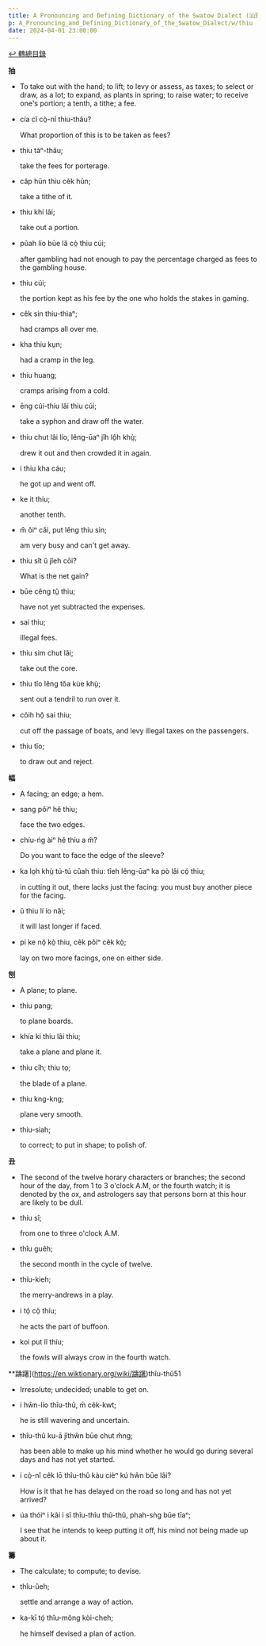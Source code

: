 ```yaml
---
title: A Pronouncing and Defining Dictionary of the Swatow Dialect (汕頭方言音義字典) / thiu
p: A_Pronouncing_and_Defining_Dictionary_of_the_Swatow_Dialect/w/thiu
date: 2024-04-01 23:00:00
---
```


[↩️ 轉總目錄](/A_Pronouncing_and_Defining_Dictionary_of_the_Swatow_Dialect)


**抽**
- To take out with the hand; to lift; to levy or  assess, as taxes; to select or draw, as a lot; to expand, as plants in  spring; to raise water; to receive one's portion; a tenth, a tithe; a  fee.

- cía cĭ cò̤-nî thiu-thâu?

  What proportion of this is to be taken as fees?

- thiu tàⁿ-thâu;

  take the fees for porterage.

- câp hūn thiu cêk hūn;

  take a tithe of it.

- thiu khí lâi;

  take out a portion.

- pûah lío būe lă cò̤ thiu cúi;

  after gambling had not enough to pay the percentage charged as fees to the gambling house.

- thiu cúi;

  the portion kept as his fee by the one who holds the stakes in gaming.

- cêk sin thiu-thìaⁿ;

  had cramps all over me.

- kha thiu kṳn;

  had a cramp in the leg.

- thiu huang;

  cramps arising from a cold.

- ēng cúi-thiu lâi thiu cúi;

  take a syphon and draw off the water.

- thiu chut lâi lío, lêng-ūaⁿ jîh lô̤h khṳ̀;

  drew it out and then crowded it in again.

- i thiu kha cáu;

  he got up and went off.

- ke it thiu;

  another tenth.

- m̄ ôiⁿ căi, put lêng thiu sin;

  am very busy and can't get away.

- thiu sît ŭ jîeh cōi?

  What is the net gain?

- būe cêng tṳ̂ thiu;

  have not yet subtracted the expenses.

- sai thiu;

  illegal fees.

- thiu sim chut lâi;

  take out the core.

- thiu tîo lêng tŏa kùe khṳ̀;

  sent out a tendril to run over it.

- côih hô̤ sai thiu;

  cut off the passage of boats, and levy illegal taxes on the passengers.

- thiu tīo;

  to draw out and reject.

**幅**
- A facing; an edge; a hem.

- sang pôiⁿ hĕ thiu;

  face the two edges.

- chíu-ńg àiⁿ hĕ thiu a m̆?

  Do you want to face the edge of the sleeve?

- ka lo̤h khṳ̀ tú-tú cûah thiu: tîeh lêng-ūaⁿ ka pò lâi có̤ thiu;

  in cutting it out, there lacks just the facing: you must buy another piece for the facing.

- ŭ thiu lí ío năi;

  it will last longer if faced.

- pi ke nŏ̤ kò̤ thiu, cêk pôiⁿ cêk kò̤;

  lay on two more facings, one on either side.

**刨**
- A plane; to plane.

- thiu pang;

  to plane boards.

- khía ki thiu lâi thiu;

  take a plane and plane it.

- thiu cîh; thiu to̤;

  the blade of a plane.

- thiu kng-kng;

  plane very smooth.

- thiu-siah;

  to correct; to put in shape; to polish of.

**丑**
- The second of the twelve horary characters or  branches; the second hour of the day, from 1 to 3 o'clock A.M, or the  fourth watch; it is denoted by the ox, and astrologers say that persons  born at this hour are likely to be dull.

- thíu sî;

  from one to three o'clock A.M.

- thîu guêh;

  the second month in the cycle of twelve.

- thíu-kieh;

  the merry-andrews in a play.

- i tó̤ cò̤ thíu;

  he acts the part of buffoon.

- koi put lî thíu;

  the fowls will always crow in the fourth watch.

**躊躇](https://en.wiktionary.org/wiki/躊躇)thîu-thû51
- Irresolute; undecided; unable to get on.

- i hŵn-lío thîu-thû, m̄ cêk-kwt;

  he is still wavering and uncertain.

- thîu-thû ku-ā jîthŵn būe chut m̂ng;

  has been able to make up his mind whether he would go during several days and has not yet started.

- i cò̤-nî cêk lō thîu-thû kàu cièⁿ kú hŵn būe lâi?

  How is it that he has delayed on the road so long and has not yet arrived?

- úa thóiⁿ i kâi ì sĭ thîu-thîu thû-thû, phah-sǹg būe tīaⁿ;

  I see that he intends to keep putting it off, his mind not being made up about it.

**籌**
- The calculate; to compute; to devise.

- thîu-ûeh;

  settle and arrange a way of action.

- ka-kī tó̤ thîu-mông kòi-cheh;

  he himself devised a plan of action.